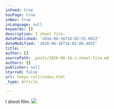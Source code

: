 ```yaml
---
inFeed: true
hasPage: true
inNav: true
inLanguage: null
keywords: []
description: I shoot film.
datePublished: '2016-06-16T16:02:55.001Z'
dateModified: '2016-06-16T16:02:06.485Z'
title: ''
author: []
sourcePath: _posts/2016-06-16-i-shoot-film.md
authors: []
publisher: null
starred: false
url: tokyo-roll/index.html
_type: Article

---
```

I shoot film.
![](https://the-grid-user-content.s3-us-west-2.amazonaws.com/4491c159-f905-423d-bfbe-e3b15a31029e.jpg)